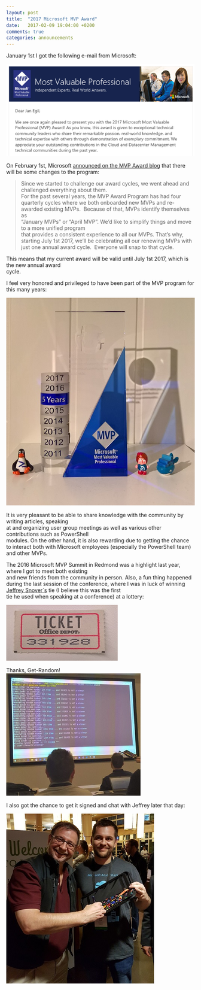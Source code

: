 ```yaml
---
layout: post
title:  "2017 Microsoft MVP Award"
date:   2017-02-09 19:04:00 +0200
comments: true
categories: announcements
---
```


January 1st I got the following e-mail from Microsoft:

![alt](/images/2017-02-09_MVP_Award_2017.png)


On February 1st, Microsoft [announced on the MVP Award blog](https://blogs.msdn.microsoft.com/mvpawardprogram/2017/02/01/microsoft-mvp-award-evolution/) that there will be some changes to the program:

> Since we started to challenge our award cycles, we went ahead and challenged everything about them.  
For the past several years, the MVP Award Program has had four quarterly cycles where we both 
 onboarded new MVPs and re-awarded existing MVPs.  Because of that, MVPs identify themselves as  
 “January MVPs” or “April MVP”. We’d like to simplify things and move to a more unified program   
 that provides a consistent experience to all our MVPs.
That’s why, starting July 1st 2017, we’ll be celebrating all our renewing MVPs with just one annual 
 award cycle.  Everyone will snap to that cycle.

This means that my current award will be valid until July 1st 2017, which is the new annual award  
cycle.

I feel very honored and privileged to have been part of the MVP program for this many years:

![alt](/images/2017-02-09_MVP_Award_2017.jpg)

It is very pleasant to be able to share knowledge with the community by writing articles, speaking  
at and organizing user group meetings as well as various other contributions such as PowerShell  
modules. On the other hand, it is also rewarding due to getting the chance to interact both with 
 Microsoft employees (especially the PowerShell team) and other MVPs.

The 2016 Microsoft MVP Summit in Redmond was a highlight last year, where I got to meet both existing  
and new friends from the community in person.
Also, a fun thing happened during the last session of the conference, where I was in luck of winning 
[Jeffrey Snover`s](https://en.wikipedia.org/wiki/Jeffrey_Snover) tie (I believe this was the first  
tie he used when speaking at a conference) at a lottery:

![alt](/images/2017-02-09_MVP_Award_2017_03.jpg)

Thanks, Get-Random!  
![alt](/images/2017-02-09_MVP_Award_2017_04.jpg)

I also got the chance to get it signed and chat with Jeffrey later that day:

![alt](/images/2017-02-09_MVP_Award_2017_02.jpg)